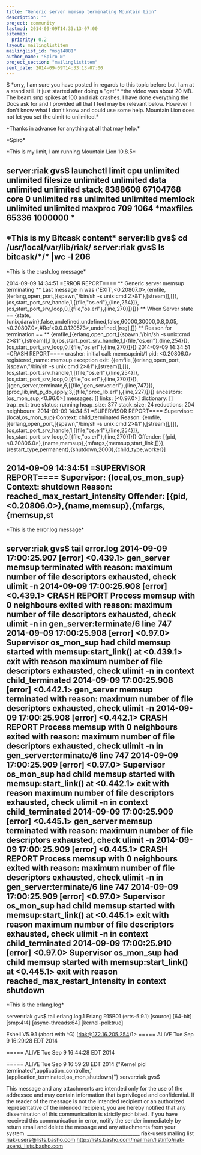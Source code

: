 ```yaml
---
title: "Generic server memsup terminating Mountain Lion"
description: ""
project: community
lastmod: 2014-09-09T14:33:13-07:00
sitemap:
  priority: 0.2
layout: mailinglistitem
mailinglist_id: "msg14881"
author_name: "Spiro N"
project_section: "mailinglistitem"
sent_date: 2014-09-09T14:33:13-07:00
---
```



S
\*orry, I am sure you have posted in regards to this topic before but I am
at a stand still. It just started after doing a "get"\*
\*the video was about 20 MB. The beam.smp spikes at 100 and riak crashes. I
have done everything the Docs ask for and I provided all that I feel may be
relevant below. However I don't know what I don't know and could use some
help. Mountain Lion does not let you set the ulmit to unlimited.\*

\*Thanks in advance for anything at all that may help.\*

\*Spiro\*


\*This is my limit, I am running Mountain Lion 10.8.5\*

server:riak gvs$ launchctl limit
 cpu unlimited unlimited
 filesize unlimited unlimited
 data unlimited unlimited
 stack 8388608 67104768
 core 0 unlimited
 rss unlimited unlimited
 memlock unlimited unlimited
 maxproc 709 1064
 \*maxfiles 65336 1000000 \*
----------------------------------------------------------

\*This is my Bitcask content\*
server:lib gvs$ cd /usr/local/var/lib/riak/
server:riak gvs$ ls bitcask/\*/\* |wc -l
 206
--------------------------------------------------------------
\*This is the crash.log message\*


2014-09-09 14:34:51 =ERROR REPORT====
\*\* Generic server memsup terminating
\*\* Last message in was
{'EXIT',&lt;0.20807.0&gt;,{emfile,[{erlang,open\_port,[{spawn,"/bin/sh -s unix:cmd
2&gt;&1"},[stream]],[]},{os,start\_port\_srv\_handle,1,[{file,"os.erl"},{line,254}]},{os,start\_port\_srv\_loop,0,[{file,"os.erl"},{line,270}]}]}}
\*\* When Server state ==
{state,{unix,darwin},false,undefined,undefined,false,60000,30000,0.8,0.05,&lt;0.20807.0&gt;,#Ref&lt;0.0.0.120573&gt;,undefined,[reg],[]}
\*\* Reason for termination ==
\*\* {emfile,[{erlang,open\_port,[{spawn,"/bin/sh -s unix:cmd
2&gt;&1"},[stream]],[]},{os,start\_port\_srv\_handle,1,[{file,"os.erl"},{line,254}]},{os,start\_port\_srv\_loop,0,[{file,"os.erl"},{line,270}]}]}
2014-09-09 14:34:51 =CRASH REPORT====
 crasher:
 initial call: memsup:init/1
 pid: &lt;0.20806.0&gt;
 registered\_name: memsup
 exception exit: {{emfile,[{erlang,open\_port,[{spawn,"/bin/sh -s
unix:cmd
2&gt;&1"},[stream]],[]},{os,start\_port\_srv\_handle,1,[{file,"os.erl"},{line,254}]},{os,start\_port\_srv\_loop,0,[{file,"os.erl"},{line,270}]}]},[{gen\_server,terminate,6,[{file,"gen\_server.erl"},{line,747}]},{proc\_lib,init\_p\_do\_apply,3,[{file,"proc\_lib.erl"},{line,227}]}]}
 ancestors: [os\_mon\_sup,&lt;0.96.0&gt;]
 messages: []
 links: [&lt;0.97.0&gt;]
 dictionary: []
 trap\_exit: true
 status: running
 heap\_size: 377
 stack\_size: 24
 reductions: 204
 neighbours:
2014-09-09 14:34:51 =SUPERVISOR REPORT====
 Supervisor: {local,os\_mon\_sup}
 Context: child\_terminated
 Reason: {emfile,[{erlang,open\_port,[{spawn,"/bin/sh -s unix:cmd
2&gt;&1"},[stream]],[]},{os,start\_port\_srv\_handle,1,[{file,"os.erl"},{line,254}]},{os,start\_port\_srv\_loop,0,[{file,"os.erl"},{line,270}]}]}
 Offender:
[{pid,&lt;0.20806.0&gt;},{name,memsup},{mfargs,{memsup,start\_link,[]}},{restart\_type,permanent},{shutdown,2000},{child\_type,worker}]

2014-09-09 14:34:51 =SUPERVISOR REPORT====
 Supervisor: {local,os\_mon\_sup}
 Context: shutdown
 Reason: reached\_max\_restart\_intensity
 Offender: [{pid,&lt;0.20806.0&gt;},{name,memsup},{mfargs,{memsup,st
------------------------------------------------------------------------------------------------
\*This is the error.log message\*

server:riak gvs$ tail error.log
2014-09-09 17:00:25.907 [error] &lt;0.439.1&gt; gen\_server memsup terminated with
reason: maximum number of file descriptors exhausted, check ulimit -n
2014-09-09 17:00:25.908 [error] &lt;0.439.1&gt; CRASH REPORT Process memsup with
0 neighbours exited with reason: maximum number of file descriptors
exhausted, check ulimit -n in gen\_server:terminate/6 line 747
2014-09-09 17:00:25.908 [error] &lt;0.97.0&gt; Supervisor os\_mon\_sup had child
memsup started with memsup:start\_link() at &lt;0.439.1&gt; exit with reason
maximum number of file descriptors exhausted, check ulimit -n in context
child\_terminated
2014-09-09 17:00:25.908 [error] &lt;0.442.1&gt; gen\_server memsup terminated with
reason: maximum number of file descriptors exhausted, check ulimit -n
2014-09-09 17:00:25.908 [error] &lt;0.442.1&gt; CRASH REPORT Process memsup with
0 neighbours exited with reason: maximum number of file descriptors
exhausted, check ulimit -n in gen\_server:terminate/6 line 747
2014-09-09 17:00:25.909 [error] &lt;0.97.0&gt; Supervisor os\_mon\_sup had child
memsup started with memsup:start\_link() at &lt;0.442.1&gt; exit with reason
maximum number of file descriptors exhausted, check ulimit -n in context
child\_terminated
2014-09-09 17:00:25.909 [error] &lt;0.445.1&gt; gen\_server memsup terminated with
reason: maximum number of file descriptors exhausted, check ulimit -n
2014-09-09 17:00:25.909 [error] &lt;0.445.1&gt; CRASH REPORT Process memsup with
0 neighbours exited with reason: maximum number of file descriptors
exhausted, check ulimit -n in gen\_server:terminate/6 line 747
2014-09-09 17:00:25.909 [error] &lt;0.97.0&gt; Supervisor os\_mon\_sup had child
memsup started with memsup:start\_link() at &lt;0.445.1&gt; exit with reason
maximum number of file descriptors exhausted, check ulimit -n in context
child\_terminated
2014-09-09 17:00:25.910 [error] &lt;0.97.0&gt; Supervisor os\_mon\_sup had child
memsup started with memsup:start\_link() at &lt;0.445.1&gt; exit with reason
reached\_max\_restart\_intensity in context shutdown
--------------------------------------------------------------------------------------------------
\*This is the erlang.log\*

server:riak gvs$ tail erlang.log.1
Erlang R15B01 (erts-5.9.1) [source] [64-bit] [smp:4:4] [async-threads:64]
[kernel-poll:true]

Eshell V5.9.1 (abort with ^G)
(riak@172.16.205.254)1&gt;
===== ALIVE Tue Sep 9 16:29:28 EDT 2014

===== ALIVE Tue Sep 9 16:44:28 EDT 2014

===== ALIVE Tue Sep 9 16:59:28 EDT 2014
{"Kernel pid
terminated",application\_controller,"{application\_terminated,os\_mon,shutdown}"}
server:riak gvs$

 This message and any attachments are intended only for the use of the
addressee and may contain information that is privileged and confidential.
If the reader of the message is not the intended recipient or an authorized
representative of the intended recipient, you are hereby notified that any
dissemination of this communication is strictly prohibited. If you have
received this communication in error, notify the sender immediately by
return email and delete the message and any attachments from your system.
\_\_\_\_\_\_\_\_\_\_\_\_\_\_\_\_\_\_\_\_\_\_\_\_\_\_\_\_\_\_\_\_\_\_\_\_\_\_\_\_\_\_\_\_\_\_\_
riak-users mailing list
riak-users@lists.basho.com
http://lists.basho.com/mailman/listinfo/riak-users\_lists.basho.com

